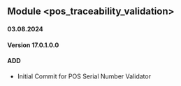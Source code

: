 ## Module <pos_traceability_validation>

#### 03.08.2024
#### Version 17.0.1.0.0
#### ADD
- Initial Commit for POS Serial Number Validator
